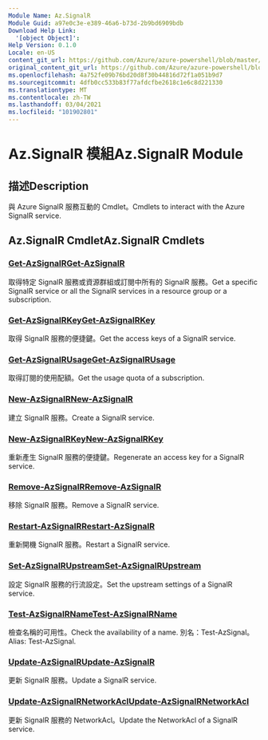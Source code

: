 ```yaml
---
Module Name: Az.SignalR
Module Guid: a97e0c3e-e389-46a6-b73d-2b9bd6909bdb
Download Help Link:
  '[object Object]': 
Help Version: 0.1.0
Locale: en-US
content_git_url: https://github.com/Azure/azure-powershell/blob/master/src/SignalR/SignalR/help/Az.SignalR.md
original_content_git_url: https://github.com/Azure/azure-powershell/blob/master/src/SignalR/SignalR/help/Az.SignalR.md
ms.openlocfilehash: 4a752fe09b76bd20d8f30b44816d72f1a051b9d7
ms.sourcegitcommit: 4dfb0cc533b83f77afdcfbe2618c1e6c8d221330
ms.translationtype: MT
ms.contentlocale: zh-TW
ms.lasthandoff: 03/04/2021
ms.locfileid: "101902801"
---
```

# <span data-ttu-id="a823c-101">Az.SignalR 模組</span><span class="sxs-lookup"><span data-stu-id="a823c-101">Az.SignalR Module</span></span>
## <span data-ttu-id="a823c-102">描述</span><span class="sxs-lookup"><span data-stu-id="a823c-102">Description</span></span>
<span data-ttu-id="a823c-103">與 Azure SignalR 服務互動的 Cmdlet。</span><span class="sxs-lookup"><span data-stu-id="a823c-103">Cmdlets to interact with the Azure SignalR service.</span></span>

## <span data-ttu-id="a823c-104">Az.SignalR Cmdlet</span><span class="sxs-lookup"><span data-stu-id="a823c-104">Az.SignalR Cmdlets</span></span>
### [<span data-ttu-id="a823c-105">Get-AzSignalR</span><span class="sxs-lookup"><span data-stu-id="a823c-105">Get-AzSignalR</span></span>](Get-AzSignalR.md)
<span data-ttu-id="a823c-106">取得特定 SignalR 服務或資源群組或訂閱中所有的 SignalR 服務。</span><span class="sxs-lookup"><span data-stu-id="a823c-106">Get a specific SignalR service or all the SignalR services in a resource group or a subscription.</span></span>

### [<span data-ttu-id="a823c-107">Get-AzSignalRKey</span><span class="sxs-lookup"><span data-stu-id="a823c-107">Get-AzSignalRKey</span></span>](Get-AzSignalRKey.md)
<span data-ttu-id="a823c-108">取得 SignalR 服務的便捷鍵。</span><span class="sxs-lookup"><span data-stu-id="a823c-108">Get the access keys of a SignalR service.</span></span>

### [<span data-ttu-id="a823c-109">Get-AzSignalRUsage</span><span class="sxs-lookup"><span data-stu-id="a823c-109">Get-AzSignalRUsage</span></span>](Get-AzSignalRUsage.md)
<span data-ttu-id="a823c-110">取得訂閱的使用配額。</span><span class="sxs-lookup"><span data-stu-id="a823c-110">Get the usage quota of a subscription.</span></span>

### [<span data-ttu-id="a823c-111">New-AzSignalR</span><span class="sxs-lookup"><span data-stu-id="a823c-111">New-AzSignalR</span></span>](New-AzSignalR.md)
<span data-ttu-id="a823c-112">建立 SignalR 服務。</span><span class="sxs-lookup"><span data-stu-id="a823c-112">Create a SignalR service.</span></span>

### [<span data-ttu-id="a823c-113">New-AzSignalRKey</span><span class="sxs-lookup"><span data-stu-id="a823c-113">New-AzSignalRKey</span></span>](New-AzSignalRKey.md)
<span data-ttu-id="a823c-114">重新產生 SignalR 服務的便捷鍵。</span><span class="sxs-lookup"><span data-stu-id="a823c-114">Regenerate an access key for a SignalR service.</span></span>

### [<span data-ttu-id="a823c-115">Remove-AzSignalR</span><span class="sxs-lookup"><span data-stu-id="a823c-115">Remove-AzSignalR</span></span>](Remove-AzSignalR.md)
<span data-ttu-id="a823c-116">移除 SignalR 服務。</span><span class="sxs-lookup"><span data-stu-id="a823c-116">Remove a SignalR service.</span></span>

### [<span data-ttu-id="a823c-117">Restart-AzSignalR</span><span class="sxs-lookup"><span data-stu-id="a823c-117">Restart-AzSignalR</span></span>](Restart-AzSignalR.md)
<span data-ttu-id="a823c-118">重新開機 SignalR 服務。</span><span class="sxs-lookup"><span data-stu-id="a823c-118">Restart a SignalR service.</span></span>

### [<span data-ttu-id="a823c-119">Set-AzSignalRUpstream</span><span class="sxs-lookup"><span data-stu-id="a823c-119">Set-AzSignalRUpstream</span></span>](Set-AzSignalRUpstream.md)
<span data-ttu-id="a823c-120">設定 SignalR 服務的行流設定。</span><span class="sxs-lookup"><span data-stu-id="a823c-120">Set the upstream settings of a SignalR service.</span></span>

### [<span data-ttu-id="a823c-121">Test-AzSignalRName</span><span class="sxs-lookup"><span data-stu-id="a823c-121">Test-AzSignalRName</span></span>](Test-AzSignalRName.md)
<span data-ttu-id="a823c-122">檢查名稱的可用性。</span><span class="sxs-lookup"><span data-stu-id="a823c-122">Check the availability of a name.</span></span> <span data-ttu-id="a823c-123">別名：Test-AzSignal。</span><span class="sxs-lookup"><span data-stu-id="a823c-123">Alias: Test-AzSignal.</span></span>

### [<span data-ttu-id="a823c-124">Update-AzSignalR</span><span class="sxs-lookup"><span data-stu-id="a823c-124">Update-AzSignalR</span></span>](Update-AzSignalR.md)
<span data-ttu-id="a823c-125">更新 SignalR 服務。</span><span class="sxs-lookup"><span data-stu-id="a823c-125">Update a SignalR service.</span></span>

### [<span data-ttu-id="a823c-126">Update-AzSignalRNetworkAcl</span><span class="sxs-lookup"><span data-stu-id="a823c-126">Update-AzSignalRNetworkAcl</span></span>](Update-AzSignalRNetworkAcl.md)
<span data-ttu-id="a823c-127">更新 SignalR 服務的 NetworkAcl。</span><span class="sxs-lookup"><span data-stu-id="a823c-127">Update the NetworkAcl of a SignalR service.</span></span>

